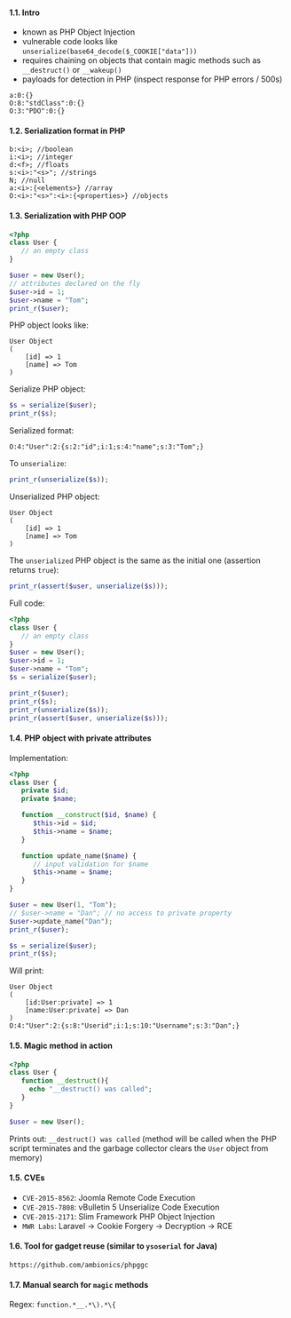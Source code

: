 #### 1.1. Intro

- known as PHP Object Injection
- vulnerable code looks like `unserialize(base64_decode($_COOKIE["data"]))`
- requires chaining on objects that contain magic methods such as `__destruct()` or `__wakeup()`
- payloads for detection in PHP (inspect response for PHP errors / 500s)
```
a:0:{}
O:8:"stdClass":0:{}
O:3:"PDO":0:{}
```


#### 1.2. Serialization format in PHP
```
b:<i>; //boolean
i:<i>; //integer
d:<f>; //floats
s:<i>:"<s>"; //strings
N; //null
a:<i>:{<elements>} //array
O:<i>:"<s>":<i>:{<properties>} //objects
```


#### 1.3. Serialization with PHP OOP
```php
<?php
class User {
   // an empty class
}

$user = new User();
// attributes declared on the fly
$user->id = 1;
$user->name = "Tom";
print_r($user);
```

PHP object looks like:
```
User Object
(
    [id] => 1
    [name] => Tom
)
```

Serialize PHP object:
```php
$s = serialize($user);
print_r($s);
```

Serialized format:
```
O:4:"User":2:{s:2:"id";i:1;s:4:"name";s:3:"Tom";}
```

To `unserialize`:
```php
print_r(unserialize($s));
```

Unserialized PHP object:
```
User Object
(
    [id] => 1
    [name] => Tom
)
```

The `unserialized` PHP object is the same as the initial one (assertion returns `true`):
```php
print_r(assert($user, unserialize($s)));
```

Full code:
```php
<?php
class User {
   // an empty class
}
$user = new User();
$user->id = 1;
$user->name = "Tom";
$s = serialize($user);

print_r($user);
print_r($s);
print_r(unserialize($s));
print_r(assert($user, unserialize($s)));
```

#### 1.4. PHP object with private attributes

Implementation:
```php
<?php
class User {
   private $id;
   private $name;

   function __construct($id, $name) {
      $this->id = $id;
      $this->name = $name;
   }

   function update_name($name) {
      // input validation for $name
      $this->name = $name;
   }
}

$user = new User(1, "Tom");
// $user->name = "Dan"; // no access to private property
$user->update_name("Dan");
print_r($user);

$s = serialize($user);
print_r($s);
```

Will print:
```
User Object
(
    [id:User:private] => 1
    [name:User:private] => Dan
)
O:4:"User":2:{s:8:"Userid";i:1;s:10:"Username";s:3:"Dan";}
```

#### 1.5. Magic method in action
```php
<?php
class User {
   function __destruct(){
     echo "__destruct() was called";
   }
}

$user = new User();
```
Prints out: `__destruct() was called` (method will be called when the PHP script terminates and the garbage collector clears the `User` object from memory)

#### 1.5. CVEs
- `CVE-2015-8562`: Joomla Remote Code Execution
- `CVE-2015-7808`: vBulletin 5 Unserialize Code Execution
- `CVE-2015-2171`: Slim Framework PHP Object Injection
- `MWR Labs`: Laravel -> Cookie Forgery -> Decryption -> RCE


#### 1.6. Tool for gadget reuse (similar to `ysoserial` for Java)
```
https://github.com/ambionics/phpggc
```


#### 1.7. Manual search for `magic` methods

Regex: `function.*__.*\).*\{`
